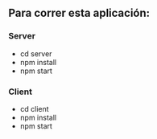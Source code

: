 ## Para correr esta aplicación:
### Server
- cd server
- npm install
- npm start
### Client
- cd client
- npm install
- npm start
